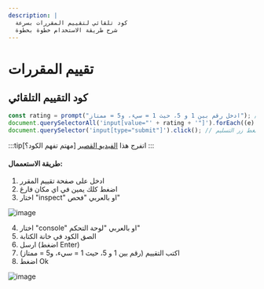 ```yaml
---
description: |
  كود تلقائي لتقييم المقررات بسرعة
  شرح طريقة الاستخدام خطوة بخطوة
---
```


# تقييم المقررات

## كود التقييم التلقائي

```js
const rating = prompt("ادخل رقم بين 1 و 5، حيث 1 = سيء، و5 = ممتاز"); // مدخلات المستخدم
document.querySelectorAll('input[value="' + rating + '"]').forEach((e) => e.click()); // ضغط ازرار التقييم
document.querySelector('input[type="submit"]').click(); // ضغط زر التسليم
```

:::tip[مهتم تفهم الكود؟]
اتفرج هذا [الفيديو القصير](https://www.youtube.com/watch?v=EsRN0CHEUzI)
:::

#### طريقة الاستعممال:

1. ادخل على صفحة تقييم المقرر
2. اضغط كلك يمين في اي مكان فارغ
3. اختار "inspect" او بالعربي "فحص"

![image](https://github.com/user-attachments/assets/fd8e9fd5-f019-4220-9331-4f0be253ae67)

4. اختار "console" او بالعربي "لوحة التحكم"
5. الصق الكود في خانة الكتابة
6. ارسل (اضغط Enter)
7. اكتب التقييم (رقم بين 1 و 5، حيث 1 = سيء، و5 = ممتاز)
8. اضغط Ok

![image](https://github.com/user-attachments/assets/78c7dd89-5ca7-4189-ac2f-e53faa8ca105)
